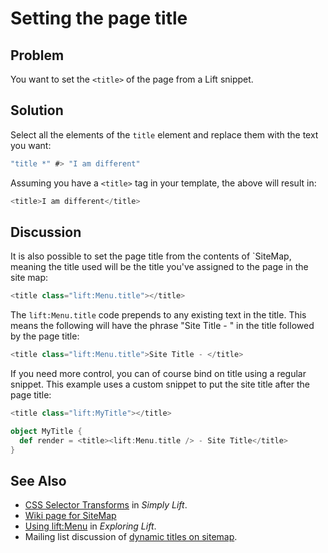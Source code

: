 Setting the page title
=======================

Problem
-------

You want to set the `<title>` of the page from a Lift snippet.

Solution
--------

Select all the elements of the `title` element and replace them with the text you want:

```scala
"title *" #> "I am different"
```

Assuming you have a `<title>` tag in your template, the above will result in:

```scala
<title>I am different</title>
```

Discussion
----------

It is also possible to set the page title from the contents of `SiteMap, meaning the title used will be the title you've assigned to the page in the site map:

```scala
<title class="lift:Menu.title"></title>
```

The `lift:Menu.title` code prepends to any existing text in the title.  This means the following will have the phrase "Site Title - " in the title followed by the page title:

```scala
<title class="lift:Menu.title">Site Title - </title>
```

If you need more control, you can of course bind on title using a regular snippet. This example uses a custom snippet to put the site title after the page title:

```scala
<title class="lift:MyTitle"></title>

object MyTitle {
  def render = <title><lift:Menu.title /> - Site Title</title>
}
```


See Also
--------

* [CSS Selector Transforms](http://simply.liftweb.net/index-7.10.html#toc-Section-7.10) in _Simply Lift_.
* [Wiki page for SiteMap](http://www.assembla.com/spaces/liftweb/wiki/SiteMap)
* [Using <lift:Menu>](http://exploring.liftweb.net/master/index-7.html#toc-Subsection-7.2.3) in _Exploring Lift_.
* Mailing list discussion of [dynamic titles on sitemap](http://groups.google.com/group/liftweb/browse_thread/thread/e19bd2dda2b3159d).



